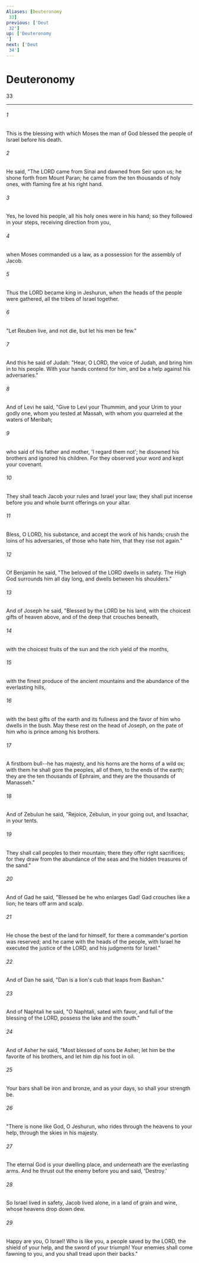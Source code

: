 ```yaml
---
Aliases: [Deuteronomy 33]
previous: ['Deut 32']
up: ['Deuteronomy']
next: ['Deut 34']
---
```

# Deuteronomy 33

***
 

###### 1 
This is the blessing with which Moses the man of God blessed the people of Israel before his death.  

###### 2 
He said, "The LORD came from Sinai  and dawned from Seir upon us;  he shone forth from Mount Paran;  he came from the ten thousands of holy ones,  with flaming fire at his right hand.   

###### 3 
Yes, he loved his people,  all his holy ones were in his hand;  so they followed in your steps,  receiving direction from you,   

###### 4 
when Moses commanded us a law,  as a possession for the assembly of Jacob.   

###### 5 
Thus the LORD became king in Jeshurun,  when the heads of the people were gathered,  all the tribes of Israel together.  

###### 6 
"Let Reuben live, and not die,  but let his men be few."  

###### 7 
And this he said of Judah: "Hear, O LORD, the voice of Judah,  and bring him in to his people.  With your hands contend for him,  and be a help against his adversaries."  

###### 8 
And of Levi he said, "Give to Levi your Thummim,  and your Urim to your godly one,  whom you tested at Massah,  with whom you quarreled at the waters of Meribah;   

###### 9 
who said of his father and mother,  'I regard them not';  he disowned his brothers  and ignored his children.  For they observed your word  and kept your covenant.   

###### 10 
They shall teach Jacob your rules  and Israel your law;  they shall put incense before you  and whole burnt offerings on your altar.   

###### 11 
Bless, O LORD, his substance,  and accept the work of his hands;  crush the loins of his adversaries,  of those who hate him, that they rise not again."  

###### 12 
Of Benjamin he said, "The beloved of the LORD dwells in safety.  The High God surrounds him all day long,  and dwells between his shoulders."  

###### 13 
And of Joseph he said, "Blessed by the LORD be his land,  with the choicest gifts of heaven above,  and of the deep that crouches beneath,   

###### 14 
with the choicest fruits of the sun  and the rich yield of the months,   

###### 15 
with the finest produce of the ancient mountains  and the abundance of the everlasting hills,   

###### 16 
with the best gifts of the earth and its fullness  and the favor of him who dwells in the bush.  May these rest on the head of Joseph,  on the pate of him who is prince among his brothers.   

###### 17 
A firstborn bull--he has majesty,  and his horns are the horns of a wild ox;  with them he shall gore the peoples,  all of them, to the ends of the earth;  they are the ten thousands of Ephraim,  and they are the thousands of Manasseh."  

###### 18 
And of Zebulun he said, "Rejoice, Zebulun, in your going out,  and Issachar, in your tents.   

###### 19 
They shall call peoples to their mountain;  there they offer right sacrifices;  for they draw from the abundance of the seas  and the hidden treasures of the sand."  

###### 20 
And of Gad he said, "Blessed be he who enlarges Gad!  Gad crouches like a lion;  he tears off arm and scalp.   

###### 21 
He chose the best of the land for himself,  for there a commander's portion was reserved;  and he came with the heads of the people,  with Israel he executed the justice of the LORD,  and his judgments for Israel."  

###### 22 
And of Dan he said, "Dan is a lion's cub  that leaps from Bashan."  

###### 23 
And of Naphtali he said, "O Naphtali, sated with favor,  and full of the blessing of the LORD,  possess the lake and the south."  

###### 24 
And of Asher he said, "Most blessed of sons be Asher;  let him be the favorite of his brothers,  and let him dip his foot in oil.   

###### 25 
Your bars shall be iron and bronze,  and as your days, so shall your strength be.  

###### 26 
"There is none like God, O Jeshurun,  who rides through the heavens to your help,  through the skies in his majesty.   

###### 27 
The eternal God is your dwelling place,  and underneath are the everlasting arms.  And he thrust out the enemy before you  and said, 'Destroy.'   

###### 28 
So Israel lived in safety,  Jacob lived alone,  in a land of grain and wine,  whose heavens drop down dew.   

###### 29 
Happy are you, O Israel! Who is like you,  a people saved by the LORD,  the shield of your help,  and the sword of your triumph!  Your enemies shall come fawning to you,  and you shall tread upon their backs."
